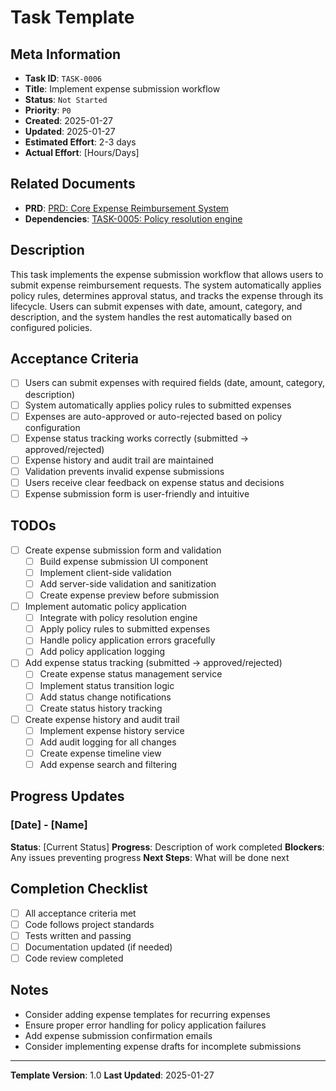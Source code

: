 # Task Template

## Meta Information

- **Task ID**: `TASK-0006`
- **Title**: Implement expense submission workflow
- **Status**: `Not Started`
- **Priority**: `P0`
- **Created**: 2025-01-27
- **Updated**: 2025-01-27
- **Estimated Effort**: 2-3 days
- **Actual Effort**: [Hours/Days]

## Related Documents

- **PRD**: [PRD: Core Expense Reimbursement System](../product/prd-main.md)
- **Dependencies**: [TASK-0005: Policy resolution engine](task-0005-policy-resolution-engine.md)

## Description

This task implements the expense submission workflow that allows users to submit expense reimbursement requests. The system automatically applies policy rules, determines approval status, and tracks the expense through its lifecycle. Users can submit expenses with date, amount, category, and description, and the system handles the rest automatically based on configured policies.

## Acceptance Criteria

- [ ] Users can submit expenses with required fields (date, amount, category, description)
- [ ] System automatically applies policy rules to submitted expenses
- [ ] Expenses are auto-approved or auto-rejected based on policy configuration
- [ ] Expense status tracking works correctly (submitted → approved/rejected)
- [ ] Expense history and audit trail are maintained
- [ ] Validation prevents invalid expense submissions
- [ ] Users receive clear feedback on expense status and decisions
- [ ] Expense submission form is user-friendly and intuitive

## TODOs

- [ ] Create expense submission form and validation
  - [ ] Build expense submission UI component
  - [ ] Implement client-side validation
  - [ ] Add server-side validation and sanitization
  - [ ] Create expense preview before submission
- [ ] Implement automatic policy application
  - [ ] Integrate with policy resolution engine
  - [ ] Apply policy rules to submitted expenses
  - [ ] Handle policy application errors gracefully
  - [ ] Add policy application logging
- [ ] Add expense status tracking (submitted → approved/rejected)
  - [ ] Create expense status management service
  - [ ] Implement status transition logic
  - [ ] Add status change notifications
  - [ ] Create status history tracking
- [ ] Create expense history and audit trail
  - [ ] Implement expense history service
  - [ ] Add audit logging for all changes
  - [ ] Create expense timeline view
  - [ ] Add expense search and filtering

## Progress Updates

### [Date] - [Name]
**Status**: [Current Status]
**Progress**: Description of work completed
**Blockers**: Any issues preventing progress
**Next Steps**: What will be done next

## Completion Checklist

- [ ] All acceptance criteria met
- [ ] Code follows project standards
- [ ] Tests written and passing
- [ ] Documentation updated (if needed)
- [ ] Code review completed

## Notes

- Consider adding expense templates for recurring expenses
- Ensure proper error handling for policy application failures
- Add expense submission confirmation emails
- Consider implementing expense drafts for incomplete submissions

---

**Template Version**: 1.0
**Last Updated**: 2025-01-27
